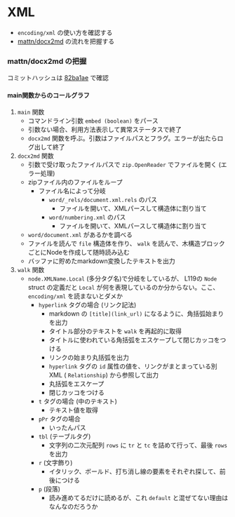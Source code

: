 # XML

* `encoding/xml` の使い方を確認する
* [mattn/docx2md](https://github.com/mattn/docx2md) の流れを把握する


### mattn/docx2md の把握

コミットハッシュは [82ba1ae](https://github.com/mattn/docx2md/commit/82ba1ae25a7eb42f8e302546f705b28f3031215f) で確認


#### main関数からのコールグラフ

1. `main` 関数
    * コマンドライン引数 `embed (boolean)` をパース
    * 引数ない場合、利用方法表示して異常ステータスで終了
    * `docx2md` 関数を呼ぶ。引数はファイルパスとフラグ。エラーが出たらログ出して終了
2. `docx2md` 関数
    * 引数で受け取ったファイルパスで `zip.OpenReader` でファイルを開く (エラー処理)
    * zipファイル内のファイルをループ
        * ファイル名によって分岐
            * `word/_rels/document.xml.rels` のパス
                * ファイルを開いて、XMLパースして構造体に割り当て
            * `word/numbering.xml` のパス
                * ファイルを開いて、XMLパースして構造体に割り当て
    * `word/document.xml` があるかを調べる
    * ファイルを読んで `file` 構造体を作り、 `walk` を読んで、木構造ブロックごとにNodeを作成して随時読み込む
    * バッファに貯めたmarkdown変換したテキストを出力
3. `walk` 関数
    * `node.XMLName.Local` (多分タグ名)で分岐をしているが、 L119の `Node` struct の定義だと `Local` が何を表現しているのか分からない。ここ、 `encoding/xml` を読まないとダメか
        * `hyperlink` タグの場合 (リンク記法)
            * markdown の `[title](link_url)` になるように、角括弧始まりを出力
            * タイトル部分のテキストを `walk` を再起的に取得
            * タイトルに使われている角括弧をエスケープして閉じカッコをつける
            * リンクの始まり丸括弧を出力
            * `hyperlink` タグの `id` 属性の値を、リンクがまとまっている別XML ( `Relationship`) から参照して出力
            * 丸括弧をエスケープ
            * 閉じカッコをつける
        * `t` タグの場合 (中のテキスト)
            * テキスト値を取得
        * `pPr` タグの場合
            * いったんパス
        * `tbl` (テーブルタグ)
            * 文字列の二次元配列 `rows` に `tr` と `tc` を詰めて行って、最後 `rows` を出力
        * `r` (文字飾り)
            * イタリック、ボールド、打ち消し線の要素をそれぞれ探して、前後につける
        * `p` (段落)
            * 読み進めてるだけに読めるが、これ `default` と混ぜてない理由はなんなのだろうか
        

